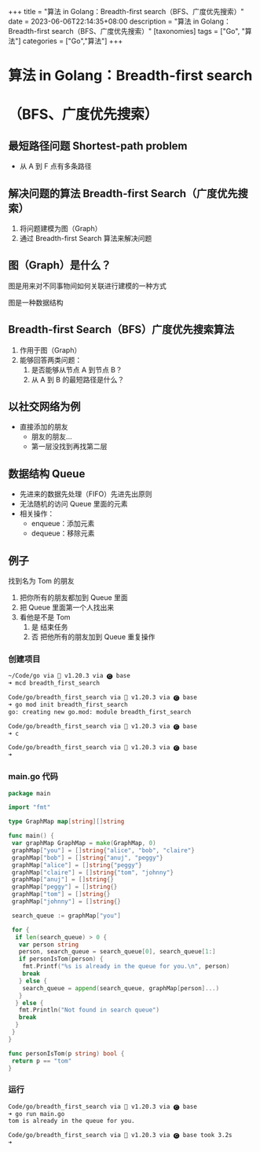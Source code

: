 +++
title = "算法 in Golang：Breadth-first search（BFS、广度优先搜索）"
date = 2023-06-06T22:14:35+08:00
description = "算法 in Golang：Breadth-first search（BFS、广度优先搜索）"
[taxonomies]
tags = ["Go", "算法"]
categories = ["Go","算法"]
+++

# 算法 in Golang：Breadth-first search

# （BFS、广度优先搜索）

## 最短路径问题 Shortest-path problem

- 从 A 到 F 点有多条路径

## 解决问题的算法 Breadth-first Search（广度优先搜索）

1. 将问题建模为图（Graph）
2. 通过 Breadth-first Search 算法来解决问题

## 图（Graph）是什么？

图是用来对不同事物间如何关联进行建模的一种方式

图是一种数据结构

## Breadth-first Search（BFS）广度优先搜索算法

1. 作用于图（Graph）
2. 能够回答两类问题：
   1. 是否能够从节点 A 到节点 B？
   2. 从 A 到 B 的最短路径是什么？

## 以社交网络为例

- 直接添加的朋友
  - 朋友的朋友...
  - 第一层没找到再找第二层

## 数据结构 Queue

- 先进来的数据先处理（FIFO）先进先出原则
- 无法随机的访问 Queue 里面的元素
- 相关操作：
  - enqueue：添加元素
  - dequeue：移除元素

## 例子

找到名为 Tom 的朋友

1. 把你所有的朋友都加到 Queue 里面
2. 把 Queue 里面第一个人找出来
3. 看他是不是 Tom
   1. 是 结束任务
   2. 否 把他所有的朋友加到 Queue  重复操作

### 创建项目

```bash
~/Code/go via 🐹 v1.20.3 via 🅒 base
➜ mcd breadth_first_search

Code/go/breadth_first_search via 🐹 v1.20.3 via 🅒 base
➜ go mod init breadth_first_search
go: creating new go.mod: module breadth_first_search

Code/go/breadth_first_search via 🐹 v1.20.3 via 🅒 base
➜ c

Code/go/breadth_first_search via 🐹 v1.20.3 via 🅒 base
➜
```

### main.go 代码

```go
package main

import "fmt"

type GraphMap map[string][]string

func main() {
 var graphMap GraphMap = make(GraphMap, 0)
 graphMap["you"] = []string{"alice", "bob", "claire"}
 graphMap["bob"] = []string{"anuj", "peggy"}
 graphMap["alice"] = []string{"peggy"}
 graphMap["claire"] = []string{"tom", "johnny"}
 graphMap["anuj"] = []string{}
 graphMap["peggy"] = []string{}
 graphMap["tom"] = []string{}
 graphMap["johnny"] = []string{}

 search_queue := graphMap["you"]

 for {
  if len(search_queue) > 0 {
   var person string
   person, search_queue = search_queue[0], search_queue[1:]
   if personIsTom(person) {
    fmt.Printf("%s is already in the queue for you.\n", person)
    break
   } else {
    search_queue = append(search_queue, graphMap[person]...)
   }
  } else {
   fmt.Println("Not found in search queue")
   break
  }
 }
}

func personIsTom(p string) bool {
 return p == "tom"
}

```

### 运行

```bash
Code/go/breadth_first_search via 🐹 v1.20.3 via 🅒 base 
➜ go run main.go
tom is already in the queue for you.

Code/go/breadth_first_search via 🐹 v1.20.3 via 🅒 base took 3.2s 
➜ 
```
